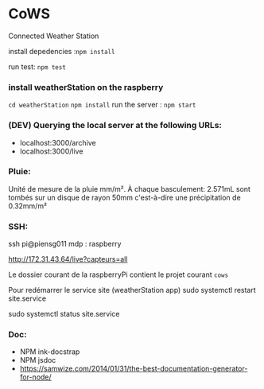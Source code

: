 # CoWS

Connected Weather Station

install depedencies :`npm install`

run test: `npm test`

### install weatherStation on the raspberry

`cd weatherStation`
`npm install`
run the server : `npm start`

### (DEV) Querying the local server at the following URLs:
- localhost:3000/archive
- localhost:3000/live

### Pluie:
Unité de mesure de la pluie mm/m².
À chaque basculement: 2.571mL sont tombés sur un disque de rayon 50mm c'est-à-dire une précipitation de 0.32mm/m²

### SSH:
ssh pi@piensg011
mdp : raspberry

http://172.31.43.64/live?capteurs=all

Le dossier courant de la raspberryPi contient le projet courant `cows`

Pour redémarrer le service site (weatherStation app)
sudo systemctl restart site.service

sudo systemctl status site.service

### Doc:
- NPM ink-docstrap
- NPM jsdoc
- https://samwize.com/2014/01/31/the-best-documentation-generator-for-node/
